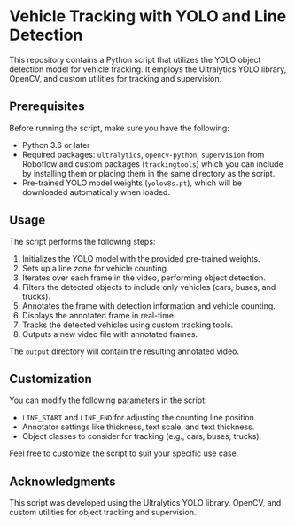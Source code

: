 # Vehicle Tracking with YOLO and Line Detection

This repository contains a Python script that utilizes the YOLO object detection model for vehicle tracking. It employs the Ultralytics YOLO library, OpenCV, and custom utilities for tracking and supervision.

## Prerequisites

Before running the script, make sure you have the following:

- Python 3.6 or later
- Required packages: `ultralytics`, `opencv-python`, `supervision` from Roboflow and custom packages (`trackingtools`) which you can include by installing them or placing them in the same directory as the script.
- Pre-trained YOLO model weights (`yolov8s.pt`), which will be downloaded automatically when loaded. 

## Usage

The script performs the following steps:

1. Initializes the YOLO model with the provided pre-trained weights.
2. Sets up a line zone for vehicle counting.
3. Iterates over each frame in the video, performing object detection.
4. Filters the detected objects to include only vehicles (cars, buses, and trucks).
5. Annotates the frame with detection information and vehicle counting.
6. Displays the annotated frame in real-time.
7. Tracks the detected vehicles using custom tracking tools.
8. Outputs a new video file with annotated frames.

The `output` directory will contain the resulting annotated video.

## Customization

You can modify the following parameters in the script:

- `LINE_START` and `LINE_END` for adjusting the counting line position.
- Annotator settings like thickness, text scale, and text thickness.
- Object classes to consider for tracking (e.g., cars, buses, trucks).

Feel free to customize the script to suit your specific use case.

## Acknowledgments

This script was developed using the Ultralytics YOLO library, OpenCV, and custom utilities for object tracking and supervision.
